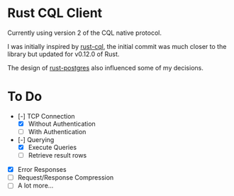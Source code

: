 # Rust CQL Client

Currently using version 2 of the CQL native protocol.

I was initially inspired by [rust-cql](https://github.com/yjh0502/rust-cql), the initial commit was much closer to the library but updated for v0.12.0 of Rust.

The design of [rust-postgres](https://github.com/sfackler/rust-postgres) also influenced some of my decisions.

# To Do

* [-] TCP Connection
    * [x] Without Authentication
    * [ ] With Authentication
* [-] Querying
    * [x] Execute Queries
    * [ ] Retrieve result rows
* [x] Error Responses
* [ ] Request/Response Compression
* [ ] A lot more...
